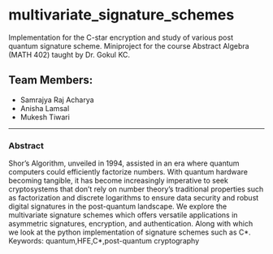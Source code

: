 # multivariate_signature_schemes

Implementation for the C-star encryption and study of various post quantum signature scheme. Miniproject for the course Abstract Algebra (MATH 402) taught by Dr. Gokul KC.

## Team Members:
- Samrajya Raj Acharya
- Anisha Lamsal
- Mukesh Tiwari
---

### Abstract
Shor’s Algorithm, unveiled in 1994, assisted in an era where quantum computers could efficiently
factorize numbers. With quantum hardware becoming tangible, it has become increasingly
imperative to seek cryptosystems that don’t rely on number theory’s traditional properties such
as factorization and discrete logarithms to ensure data security and robust digital signatures
in the post-quantum landscape. We explore the multivariate signature schemes which offers
versatile applications in asymmetric signatures, encryption, and authentication. Along with
which we look at the python implementation of signature schemes such as C*.
Keywords: quantum,HFE,C*,post-quantum cryptography


